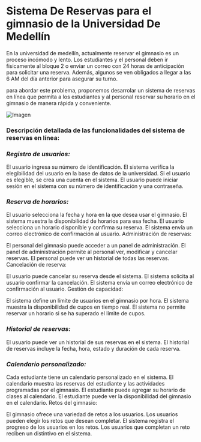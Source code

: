  #  Sistema De Reservas para el gimnasio de la Universidad De Medellín

En la universidad de medellín, actualmente reservar el gimnasio es un proceso incómodo y lento.
Los estudiantes y el personal deben ir fisicamente al bloque 2 o enviar un correo con 24 horas de anticipación para solicitar una reserva.
Además, algunos se ven obligados a llegar a las 6 AM del día anterior para asegurar su turno.  

para abordar este problema, proponemos desarrolar un sistema de reservas en línea que permita a los estudiantes y al personal reservar su horario en el gimnasio de manera rápida y conveniente.

![Imagen](https://github.com/Alcaraz5678/ProyectoGym/assets/159557516/9cb56df4-bf97-485c-9a3f-19b28305db65)

### Descripción detallada de las funcionalidades del sistema de reservas en línea:
### _Registro de usuarios:_

El usuario ingresa su número de identificación.
El sistema verifica la elegibilidad del usuario en la base de datos de la universidad.
Si el usuario es elegible, se crea una cuenta en el sistema.
El usuario puede iniciar sesión en el sistema con su número de identificación y una contraseña.

### _Reserva de horarios:_  

El usuario selecciona la fecha y hora en la que desea usar el gimnasio.
El sistema muestra la disponibilidad de horarios para esa fecha.
El usuario selecciona un horario disponible y confirma su reserva.
El sistema envía un correo electrónico de confirmación al usuario.
Administración de reservas:

El personal del gimnasio puede acceder a un panel de administración.
El panel de administración permite al personal ver, modificar y cancelar reservas.
El personal puede ver un historial de todas las reservas.
Cancelación de reserva:

El usuario puede cancelar su reserva desde el sistema.
El sistema solicita al usuario confirmar la cancelación.
El sistema envía un correo electrónico de confirmación al usuario.
Gestión de capacidad:

El sistema define un límite de usuarios en el gimnasio por hora.
El sistema muestra la disponibilidad de cupos en tiempo real.
El sistema no permite reservar un horario si se ha superado el límite de cupos.

### _Historial de reservas:_

El usuario puede ver un historial de sus reservas en el sistema.
El historial de reservas incluye la fecha, hora, estado y duración de cada reserva.

### _Calendario personalizado:_

Cada estudiante tiene un calendario personalizado en el sistema.
El calendario muestra las reservas del estudiante y las actividades programadas por el gimnasio.
El estudiante puede agregar su horario de clases al calendario.
El estudiante puede ver la disponibilidad del gimnasio en el calendario.
Retos del gimnasio:

El gimnasio ofrece una variedad de retos a los usuarios.
Los usuarios pueden elegir los retos que desean completar.
El sistema registra el progreso de los usuarios en los retos.
Los usuarios que completan un reto reciben un distintivo en el sistema. 

